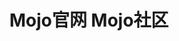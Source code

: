 ---
layout: home
title: "Mojo官网  Mojo社区"
hero:
  title: "Mojo官网"
  name: "Mojo"
  text: "AI开发人员的新语言"
  tagline: Mojo 结合了 Python 的可用性和 C/C++ 的性能，Mojo被设计为Python的超集。
  actions:
    - theme: brand
      text: 开始使用
      link: /docs/start
    - theme: alt
      text: 加入群聊
      link: /docs/chat
  image:
    src: /img/mojofire.png
    alt: mojo

features:
  - icon: 🎉
    title: Mojo 作为 Python 家族的一员
    details: Mojo语言有崇高的目标 - 与Python生态系统完全兼容，可预测低级性能和低级控制，我们需要能够将代码子集部署到加速器。

  - icon: ✨
    title: Mojo与Python的兼容性
    details: Mojo已经支持Python的许多核心功能，包括async/await，错误处理，variadics等，但是目前仍然还不够成熟，所以今天它并不是最佳兼容。

  - icon: ⚡
    title: 与 Python 的差异
    details: 系统编程能力：例如 Mojo 支持 let 和声明 var；并行处理能力：Mojo 利用 MLIR 实现向量、线程和 AI 硬件单元的并行处理。

  - icon: 🔥
    title: 用.🔥作为文件后缀
    details: mojo代码文件除了可以用.mojo作为后缀，还可以用.🔥 ，没错就是Emoji表情。

  - icon: 📦
    title: 用.📦作为包的后缀
    details: 同样的，Mojo的包文件可以用.mojopkg作为后缀，也可以使用.📦 。

  - icon: 🧑‍💻
    title: 中文社区建设中
    details: Mojo中文网正在开发建设中文社区，目前群用户累计1500+ 。
---
